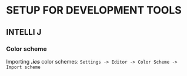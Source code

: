 SETUP FOR DEVELOPMENT TOOLS
===========================

## INTELLI J

### Color scheme

Importing ***.ics*** color schemes: `Settings -> Editor -> Color Scheme -> Import scheme`
